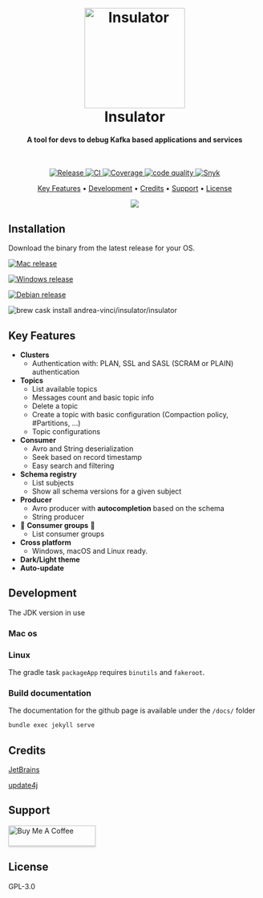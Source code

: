 <h1 align="center">
  <br>
  <img src="assets/icon.png" alt="Insulator" width="200">
  <br>
  Insulator
  <br>
</h1>

<h4 align="center">A tool for devs to debug Kafka based applications and services</h4>
<br/>
<p align="center">

<a href="https://github.com/andrea-vinci/Insulator/releases">
    <img src="https://github.com/andrea-vinci/Insulator/workflows/Release/badge.svg"
         alt="Release"/>
  </a>

<a href="https://github.com/andrea-vinci/Insulator/actions?query=workflow%3ACI">
    <img src="https://github.com/andrea-vinci/Insulator/workflows/CI/badge.svg"
         alt="CI"/>
  </a>

<a href="https://codeclimate.com/github/andrea-vinci/Insulator/test_coverage">
    <img src="https://api.codeclimate.com/v1/badges/fd385843d031f1ad99f8/test_coverage" 
        alt="Coverage"/>
    </a>

<a href="https://codeclimate.com/github/andrea-vinci/Insulator/maintainability">
    <img src="https://api.codeclimate.com/v1/badges/fd385843d031f1ad99f8/maintainability" 
        alt="code quality"/>
    </a>

<a href="https://snyk.io/test/github/andrea-vinci/Insulator?targetFile=build.gradle">
    <img src="https://snyk.io/test/github/andrea-vinci/Insulator/badge.svg?targetFile=build.gradle"
         alt="Snyk"/>
  </a>

</p>

<p align="center">
  <a href="#key-features">Key Features</a> •
  <a href="#development">Development</a> •
  <a href="#credits">Credits</a> •
  <a href="#support">Support</a> •
  <a href="#license">License</a>
</p>

<p align="center">
        <img src="assets/insulator_dark_mode.gif">
</p>

## Installation

Download the binary from the latest release for your OS.

[![Mac release](https://badgen.net/badge/icon/Mac%20Os?label=Download%20Latest%20Release&color=orange)](https://github.com/andrea-vinci/Insulator/releases/download/0.3.2/insulator-mac.zip)

[![Windows release](https://badgen.net/badge/icon/Windows?label=Download%20Latest%20Release&color=orange)](https://github.com/andrea-vinci/Insulator/releases/download/0.3.2/insulator-win.zip)

[![Debian release](https://badgen.net/badge/icon/Debian?label=Download%20Latest%20Release&color=orange)](https://github.com/andrea-vinci/Insulator/releases/download/0.3.2/insulator-debian.zip)

![brew cask install andrea-vinci/insulator/insulator](https://badgen.net/badge/icon/brew%20cask%20install%20andrea-vinci%2Finsulator%2Finsulator?label=🍻%20Brew&color=orange)

## Key Features

* **Clusters**
  * Authentication with: PLAN, SSL and SASL (SCRAM or PLAIN) authentication
* **Topics**
  * List available topics
  * Messages count and basic topic info
  * Delete a topic
  * Create a topic with basic configuration (Compaction policy, \#Partitions, ...)
  * Topic configurations
* **Consumer**
  * Avro and String deserialization
  * Seek based on record timestamp
  * Easy search and filtering
* **Schema registry**
  * List subjects
  * Show all schema versions for a given subject
* **Producer**
  * Avro producer with **autocompletion** based on the schema
  * String producer
* 🚧  **Consumer groups** 🚧
  * List consumer groups
* **Cross platform**
  * Windows, macOS and Linux ready.
* **Dark/Light theme**
* **Auto-update**

## Development

The JDK version in use  

### Mac os

### Linux

The gradle task `packageApp` requires `binutils` and `fakeroot`.

### Build documentation

The documentation for the github page is available under the `/docs/` folder

```bash
bundle exec jekyll serve
```

## Credits

[JetBrains](https://www.jetbrains.com/?from=Insulator)

[update4j](https://github.com/update4j/update4j)

## Support

<a href="https://www.buymeacoffee.com/andreavinci" target="_blank"><img src="https://www.buymeacoffee.com/assets/img/custom_images/orange_img.png" alt="Buy Me A Coffee" style="height: 41px !important;width: 174px !important;box-shadow: 0px 3px 2px 0px rgba(190, 190, 190, 0.5) !important;-webkit-box-shadow: 0px 3px 2px 0px rgba(190, 190, 190, 0.5) !important;" ></a>

## License

GPL-3.0
